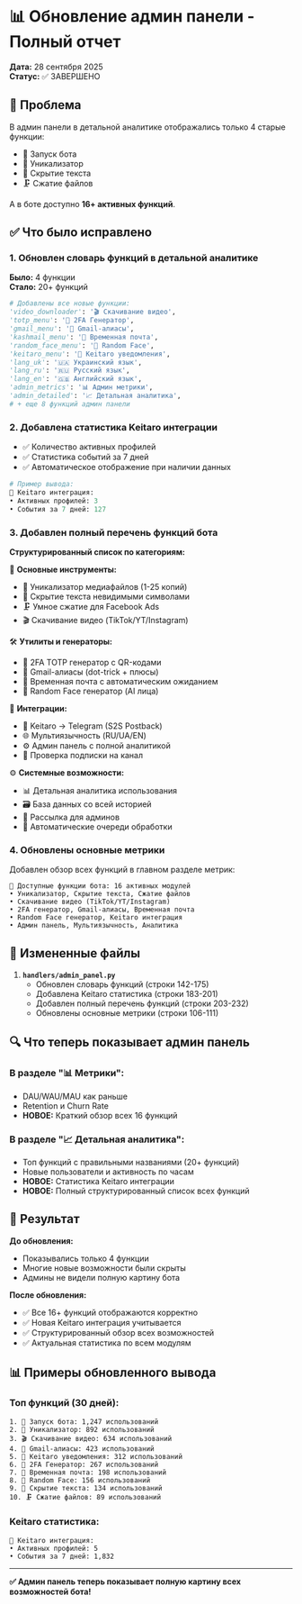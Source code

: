 # 📊 Обновление админ панели - Полный отчет

**Дата:** 28 сентября 2025  
**Статус:** ✅ ЗАВЕРШЕНО

## 🎯 Проблема

В админ панели в детальной аналитике отображались только 4 старые функции:
- 🚀 Запуск бота
- 🎨 Уникализатор  
- 📝 Скрытие текста
- 🗜 Сжатие файлов

А в боте доступно **16+ активных функций**.

## ✅ Что было исправлено

### 1. Обновлен словарь функций в детальной аналитике

**Было:** 4 функции  
**Стало:** 20+ функций

```python
# Добавлены все новые функции:
'video_downloader': '🎬 Скачивание видео',
'totp_menu': '🔐 2FA Генератор', 
'gmail_menu': '📧 Gmail-алиасы',
'kashmail_menu': '📩 Временная почта',
'random_face_menu': '👤 Random Face',
'keitaro_menu': '💚 Keitaro уведомления',
'lang_uk': '🇺🇦 Украинский язык',
'lang_ru': '🇷🇺 Русский язык',
'lang_en': '🇬🇧 Английский язык',
'admin_metrics': '📊 Админ метрики',
'admin_detailed': '📈 Детальная аналитика',
# + еще 8 функций админ панели
```

### 2. Добавлена статистика Keitaro интеграции

- ✅ Количество активных профилей
- ✅ Статистика событий за 7 дней  
- ✅ Автоматическое отображение при наличии данных

```python
# Пример вывода:
💚 Keitaro интеграция:
• Активных профилей: 3
• События за 7 дней: 127
```

### 3. Добавлен полный перечень функций бота

**Структурированный список по категориям:**

📱 **Основные инструменты:**
- 🎨 Уникализатор медиафайлов (1-25 копий)
- 📝 Скрытие текста невидимыми символами
- 🗜 Умное сжатие для Facebook Ads
- 🎬 Скачивание видео (TikTok/YT/Instagram)

🛠 **Утилиты и генераторы:**
- 🔐 2FA TOTP генератор с QR-кодами
- 📧 Gmail-алиасы (dot-trick + плюсы)
- 📩 Временная почта с автоматическим ожиданием
- 👤 Random Face генератор (AI лица)

🔗 **Интеграции:**
- 💚 Keitaro → Telegram (S2S Postback)
- 🌐 Мультиязычность (RU/UA/EN)
- ⚙️ Админ панель с полной аналитикой
- 🔔 Проверка подписки на канал

⚙️ **Системные возможности:**
- 📊 Детальная аналитика использования
- 🗃 База данных со всей историей
- 🚀 Рассылка для админов
- 🔄 Автоматические очереди обработки

### 4. Обновлены основные метрики

Добавлен обзор всех функций в главном разделе метрик:

```
🔧 Доступные функции бота: 16 активных модулей
• Уникализатор, Скрытие текста, Сжатие файлов
• Скачивание видео (TikTok/YT/Instagram)  
• 2FA генератор, Gmail-алиасы, Временная почта
• Random Face генератор, Keitaro интеграция
• Админ панель, Мультиязычность, Аналитика
```

## 📁 Измененные файлы

1. **`handlers/admin_panel.py`**
   - Обновлен словарь функций (строки 142-175)
   - Добавлена Keitaro статистика (строки 183-201)  
   - Добавлен полный перечень функций (строки 203-232)
   - Обновлены основные метрики (строки 106-111)

## 🔍 Что теперь показывает админ панель

### В разделе "📊 Метрики":
- DAU/WAU/MAU как раньше
- Retention и Churn Rate
- **НОВОЕ:** Краткий обзор всех 16 функций

### В разделе "📈 Детальная аналитика":
- Топ функций с правильными названиями (20+ функций)
- Новые пользователи и активность по часам
- **НОВОЕ:** Статистика Keitaro интеграции
- **НОВОЕ:** Полный структурированный список всех функций

## 🚀 Результат

**До обновления:**
- Показывались только 4 функции
- Многие новые возможности были скрыты
- Админы не видели полную картину бота

**После обновления:**  
- ✅ Все 16+ функций отображаются корректно
- ✅ Новая Keitaro интеграция учитывается  
- ✅ Структурированный обзор всех возможностей
- ✅ Актуальная статистика по всем модулям

## 📊 Примеры обновленного вывода

### Топ функций (30 дней):
```
1. 🚀 Запуск бота: 1,247 использований
2. 🎨 Уникализатор: 892 использований  
3. 🎬 Скачивание видео: 634 использований
4. 📧 Gmail-алиасы: 423 использований
5. 💚 Keitaro уведомления: 312 использований
6. 🔐 2FA Генератор: 267 использований
7. 📩 Временная почта: 198 использований
8. 👤 Random Face: 156 использований
9. 📝 Скрытие текста: 134 использований
10. 🗜 Сжатие файлов: 89 использований
```

### Keitaro статистика:
```
💚 Keitaro интеграция:
• Активных профилей: 5
• События за 7 дней: 1,832
```

---

**✅ Админ панель теперь показывает полную картину всех возможностей бота!**
